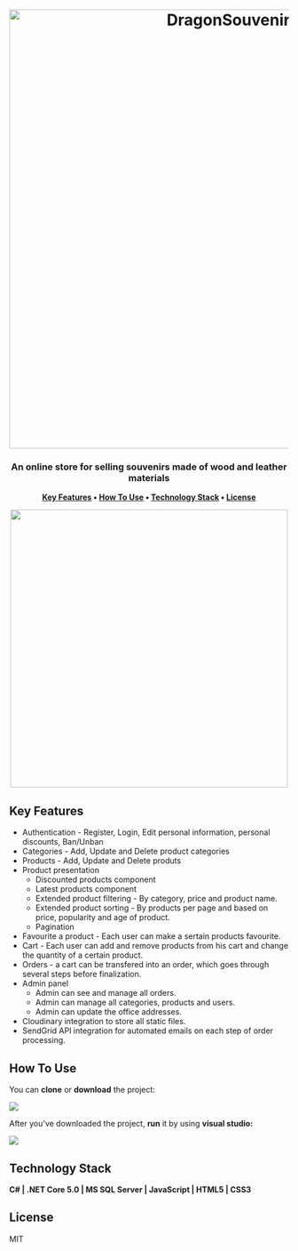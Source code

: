 <h1 align="center">
  <img src="https://res.cloudinary.com/dvqk1ngdx/image/upload/v1649606642/githubBanner_cgfgfd.png" alt="DragonSouvenirs" width="790">
</h1>

<h3 align="center">An online store for selling souvenirs made of wood and leather
materials</h3>

<p align="center">
<strong>
  <a href="#key-features">Key Features</a> •
  <a href="#how-to-use">How To Use</a> •
  <a href="#technology-stack">Technology Stack</a> •
  <a href="#license">License</a>
</strong>
</p>
<p align ="center" width=100%>
<img src="https://res.cloudinary.com/dvqk1ngdx/image/upload/v1649612478/overview_dragonsouvenirs_readme_xjk9cd.gif?raw=true" width="500px"/>
</p>

## Key Features

* Authentication - Register, Login, Edit personal information, personal discounts, Ban/Unban
* Categories - Add, Update and Delete product categories
* Products - Add, Update and Delete produts
* Product presentation
  - Discounted products component
  - Latest products component
  - Extended product filtering - By category, price and product name.
  - Extended product sorting - By products per page and based on price, popularity and age of product.
  - Pagination
* Favourite a product - Each user can make a sertain products favourite.
* Cart - Each user can add and remove products from his cart and change the quantity of a certain product.
* Orders - a cart can be transfered into an order, which goes through several steps before finalization.
* Admin panel
  - Admin can see and manage all orders.
  - Admin can manage all categories, products and users.
  - Admin can update the office addresses.
* Cloudinary integration to store all static files.
* SendGrid API integration for automated emails on each step of order processing.

## How To Use

You can <strong>clone</strong> or <strong>download</strong> the project:
<p align ="left" width=100%>
<img src="https://res.cloudinary.com/dvqk1ngdx/image/upload/v1649614242/howtouse_dragonsouvenirs_es7zrh.png"/>
</p>

After you've downloaded the project, <strong>run</strong> it by using <strong>visual studio:</strong>
<p align ="left" width=100%>
<img src="https://res.cloudinary.com/dvqk1ngdx/image/upload/v1649614539/howtouse2_dragonsouvenirs_wwhjgo.png"/>
</p>

## Technology Stack

<strong>C# | .NET Core 5.0 | MS SQL Server | JavaScript | HTML5 | CSS3</strong>

## License

MIT

